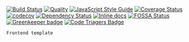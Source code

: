 <!--   -->

[![Build Status](https://travis-ci.org/Mifrill/template.svg?branch=master)](https://travis-ci.org/Mifrill/template)
[![Quality](http://img.shields.io/codeclimate/github/Mifrill/template.svg)](https://codeclimate.com/github/Mifrill/template)
[![JavaScript Style Guide](https://img.shields.io/badge/code_style-standard-brightgreen.svg)](https://standardjs.com)
[![Coverage Status](https://img.shields.io/codeclimate/coverage/github/Mifrill/template.svg)](https://codeclimate.com/github/mifrill/template)
[![codecov](https://codecov.io/gh/Mifrill/template/branch/master/graph/badge.svg)](https://codecov.io/gh/Mifrill/template)
[![Dependency Status](https://gemnasium.com/badges/github.com/Mifrill/template.svg)](https://gemnasium.com/github.com/Mifrill/template)
[![Inline docs](http://inch-ci.org/github/Mifrill/template.svg?branch=master)](http://inch-ci.org/github/Mifrill/template)
[![FOSSA Status](https://app.fossa.io/api/projects/git%2Bhttps%3A%2F%2Fgithub.com%2FMifrill%2Ftemplate.svg?type=shield)](https://app.fossa.io/projects/git%2Bhttps%3A%2F%2Fgithub.com%2FMifrill%2Ftemplate?ref=badge_shield)
[![Greenkeeper badge](https://badges.greenkeeper.io/Mifrill/template.svg)](https://greenkeeper.io/)
[![Code Triagers Badge](https://www.codetriage.com/mifrill/template/badges/users.svg)](https://www.codetriage.com/mifrill/template)

    Frontend template
